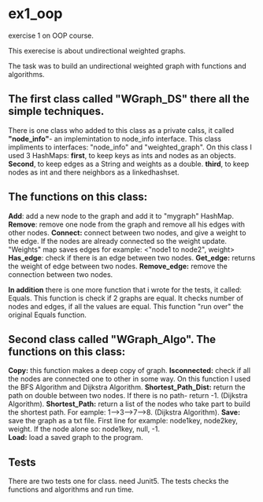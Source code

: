 # ex1_oop
exercise 1 on OOP course.

This exerecise is about undirectional weighted graphs.

The task was to build an undirectional weighted graph with functions and algorithms.
## The first class called "WGraph_DS" there all the simple techniques. 
There is one class who added to this class as a private calss, 
it called **"node_info"**- an implemintation to node_info interface. 
This class impliments to interfaces: "node_info" and "weighted_graph".
On this class I used 3 HashMaps: **first**, to keep keys as ints and nodes as an objects. **Second**, to keep edges as a String and weights as a double.
**third**, to keep nodes as int and there neighbors as a linkedhashset.

## The functions on this class:
**Add**: add a new node to the graph and add it to "mygraph" HashMap. 
**Remove**: remove one node from the graph and remove all his edges with other nodes. 
**Connect:** connect between two nodes, and give a weight to the edge. If the nodes are already connected so the weight update. 
"Weights" map saves edges for example: <"node1 to node2", weight>
**Has_edge**: check if there is an edge between two nodes.
**Get_edge:** returns the weight of edge between two nodes.
**Remove_edge:** remove the connection between two nodes.

**In addition** there is one more function that i wrote for the tests, it called: Equals.
This function is check if 2 graphs are equal. It checks number of nodes and edges, if all the values are equal.
This function "run over" the original Equals function.

## Second class called "WGraph_Algo". The functions on this class:
 **Copy:** this function makes a deep copy of graph.
 **Isconnected:** check if all the nodes are connected one to other in some way. On this function I used the BFS Algorithm and Dijkstra Algorithm.
 **Shortest_Path_Dist:** return the path on double between two nodes. If there is no path- return -1. (Dijkstra Algorithm).
 **Shortest_Path:** return a list of the nodes who take part to build the shortest path. For eample: 1-->3-->7-->8. (Dijkstra Algorithm).
 **Save:** save the graph as a txt file. First line for example: node1key, node2key, weight. If the node alone so: node1key, null, -1.  
 **Load:** load a saved graph to the program.

## Tests
There are two tests one for class. need Junit5. 
The tests checks the functions and algorithms and run time.

